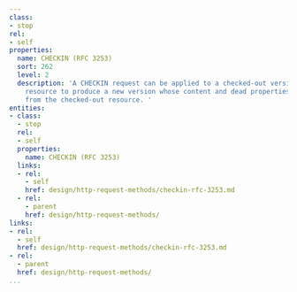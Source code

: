 ```yaml
---
class:
- stop
rel:
- self
properties:
  name: CHECKIN (RFC 3253)
  sort: 262
  level: 2
  description: 'A CHECKIN request can be applied to a checked-out version-controlled
    resource to produce a new version whose content and dead properties are copied
    from the checked-out resource. '
entities:
- class:
  - stop
  rel:
  - self
  properties:
    name: CHECKIN (RFC 3253)
  links:
  - rel:
    - self
    href: design/http-request-methods/checkin-rfc-3253.md
  - rel:
    - parent
    href: design/http-request-methods/
links:
- rel:
  - self
  href: design/http-request-methods/checkin-rfc-3253.md
- rel:
  - parent
  href: design/http-request-methods/
...
```

